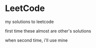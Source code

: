 # LeetCode
my solutions to leetcode


first time  these almost are other's solutions  

when second time, i'll use mine

